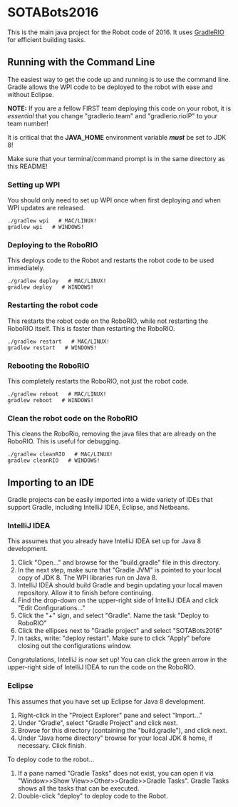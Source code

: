 # SOTABots2016
This is the main java project for the Robot code of 2016. It uses [GradleRIO](https://github.com/Open-RIO/GradleRIO) for efficient building tasks.

## Running with the Command Line
The easiest way to get the code up and running is to use the command line. Gradle allows the WPI code to be deployed to the robot with ease and without Eclipse.

__NOTE:__ If you are a fellow FIRST team deploying this code on your robot, it is _essential_ that you change "gradlerio.team" and "gradlerio.rioIP" to your team number!

It is critical that the **JAVA_HOME** environment variable ***must*** be set to JDK 8!

Make sure that your terminal/command prompt is in the same directory as this README!

### Setting up WPI
You should only need to set up WPI once when first deploying and when WPI updates are released.
```
./gradlew wpi   # MAC/LINUX!
gradlew wpi   # WINDOWS!
```

### Deploying to the RoboRIO
This deploys code to the Robot and restarts the robot code to be used immediately.
```
./gradlew deploy   # MAC/LINUX!
gradlew deploy   # WINDOWS!
```

### Restarting the robot code
This restarts the robot code on the RoboRIO, while not restarting the RoboRIO itself. This is faster than restarting the RoboRIO.
```
./gradlew restart   # MAC/LINUX!
gradlew restart   # WINDOWS!
```

### Rebooting the RoboRIO
This completely restarts the RoboRIO, not just the robot code.
```
./gradlew reboot   # MAC/LINUX!
gradlew reboot   # WINDOWS!
```

### Clean the robot code on the RoboRIO
This cleans the RoboRio, removing the java files that are already on the RoboRIO. This is useful for debugging.
```
./gradlew cleanRIO   # MAC/LINUX!
gradlew cleanRIO   # WINDOWS!
```

## Importing to an IDE
Gradle projects can be easily imported into a wide variety of IDEs that support Gradle, including IntelliJ IDEA, Eclipse, and Netbeans.

### IntelliJ IDEA
This assumes that you already have IntelliJ IDEA set up for Java 8 development.

1. Click "Open..." and browse for the "build.gradle" file in this directory.
2. In the next step, make sure that "Gradle JVM" is pointed to your local copy of JDK 8. The WPI libraries run on Java 8.
3. IntelliJ IDEA should build Gradle and begin updating your local maven repository. Allow it to finish before continuing.
4. Find the drop-down on the upper-right side of IntelliJ IDEA and click "Edit Configurations..."
5. Click the "+" sign, and select "Gradle". Name the task "Deploy to RoboRIO"
6. Click the ellipses next to "Gradle project" and select "SOTABots2016"
7. In tasks, write: "deploy restart". Make sure to click "Apply" before closing out the configurations window.

Congratulations, IntelliJ is now set up! You can click the green arrow in the upper-right side of IntelliJ IDEA to run the code on the RoboRIO.

### Eclipse
This assumes that you have set up Eclipse for Java 8 development.

1. Right-click in the "Project Explorer" pane and select "Import..."
2. Under "Gradle", select "Gradle Project" and click next.
3. Browse for this directory (containing the "build.gradle"), and click next.
4. Under "Java home directory" browse for your local JDK 8 home, if necessary. Click finish.

To deploy code to the robot...
1. If a pane named "Gradle Tasks" does not exist, you can open it via "Window>>Show View>>Other>>Gradle>>Gradle Tasks". Gradle Tasks shows all the tasks that can be executed.
2. Double-click "deploy" to deploy code to the Robot.

